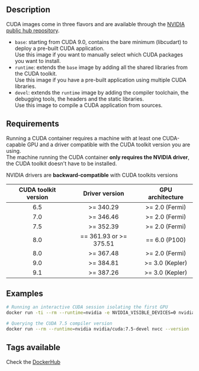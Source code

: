 ## Description

CUDA images come in three flavors and are available through the [NVIDIA public hub repository](https://hub.docker.com/r/nvidia/cuda).

* ```base```: starting from CUDA 9.0, contains the bare minimum (libcudart) to deploy a pre-built CUDA application.  
Use this image if you want to manually select which CUDA packages you want to install. 
* ```runtime```: extends the `base` image by adding all the shared libraries from the CUDA toolkit.  
Use this image if you have a pre-built application using multiple CUDA libraries.
* ```devel```: extends the `runtime` image by adding the compiler toolchain, the debugging tools, the headers and the static libraries.  
Use this image to compile a CUDA application from sources.

## Requirements

Running a CUDA container requires a machine with at least one CUDA-capable GPU and a driver compatible with the CUDA toolkit version you are using.  
The machine running the CUDA container **only requires the NVIDIA driver**, the CUDA toolkit doesn't have to be installed.

NVIDIA drivers are **backward-compatible** with CUDA toolkits versions

CUDA toolkit version   | Driver version  | GPU architecture
:---------------------:|:-----------------------:|:-------------------------:
  6.5                  | >= 340.29               | >= 2.0 (Fermi)
  7.0                  | >= 346.46               | >= 2.0 (Fermi)
  7.5                  | >= 352.39               | >= 2.0 (Fermi)
  8.0                  | == 361.93 or >= 375.51  | == 6.0 (P100)
  8.0                  | >= 367.48               | >= 2.0 (Fermi)
  9.0                  | >= 384.81               | >= 3.0 (Kepler)
  9.1                  | >= 387.26               | >= 3.0 (Kepler)


## Examples

```sh
# Running an interactive CUDA session isolating the first GPU
docker run -ti --rm --runtime=nvidia -e NVIDIA_VISIBLE_DEVICES=0 nvidia/cuda

# Querying the CUDA 7.5 compiler version
docker run --rm --runtime=nvidia nvidia/cuda:7.5-devel nvcc --version
```

## Tags available
Check the [DockerHub](https://hub.docker.com/r/nvidia/cuda/)
